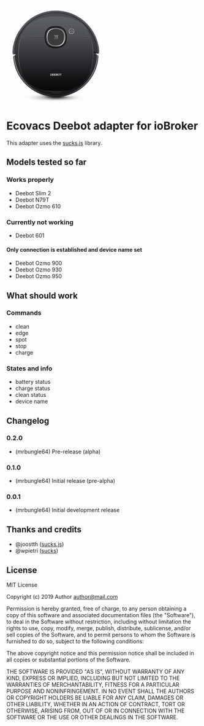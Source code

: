![Logo](admin/ecovacs-deebot.png)
# Ecovacs Deebot adapter for ioBroker

This adapter uses the [sucks.js](https://github.com/joostth/sucks.js) library.

## Models tested so far

### Works properly
* Deebot Slim 2
* Deebot N79T
* Deebot Ozmo 610

### Currently not working
* Deebot 601

#### Only connection is established and device name set
* Deebot Ozmo 900
* Deebot Ozmo 930
* Deebot Ozmo 950

## What should work

### Commands

* clean
* edge
* spot
* stop
* charge

### States and info

* battery status
* charge status
* clean status
* device name

## Changelog

### 0.2.0
* (mrbungle64) Pre-release (alpha)

### 0.1.0
* (mrbungle64) Initial release (pre-alpha)

### 0.0.1
* (mrbungle64) Initial development release

## Thanks and credits
* @joostth ([sucks.js](https://github.com/joostth/sucks.js))
* @wpietri ([sucks](https://github.com/wpietri/sucks))

## License
MIT License

Copyright (c) 2019 Author <author@mail.com>

Permission is hereby granted, free of charge, to any person obtaining a copy
of this software and associated documentation files (the "Software"), to deal
in the Software without restriction, including without limitation the rights
to use, copy, modify, merge, publish, distribute, sublicense, and/or sell
copies of the Software, and to permit persons to whom the Software is
furnished to do so, subject to the following conditions:

The above copyright notice and this permission notice shall be included in all
copies or substantial portions of the Software.

THE SOFTWARE IS PROVIDED "AS IS", WITHOUT WARRANTY OF ANY KIND, EXPRESS OR
IMPLIED, INCLUDING BUT NOT LIMITED TO THE WARRANTIES OF MERCHANTABILITY,
FITNESS FOR A PARTICULAR PURPOSE AND NONINFRINGEMENT. IN NO EVENT SHALL THE
AUTHORS OR COPYRIGHT HOLDERS BE LIABLE FOR ANY CLAIM, DAMAGES OR OTHER
LIABILITY, WHETHER IN AN ACTION OF CONTRACT, TORT OR OTHERWISE, ARISING FROM,
OUT OF OR IN CONNECTION WITH THE SOFTWARE OR THE USE OR OTHER DEALINGS IN THE
SOFTWARE.
